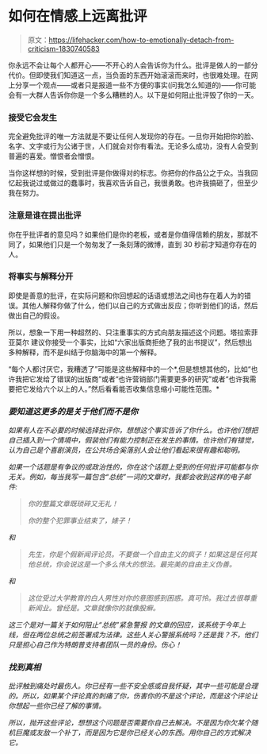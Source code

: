 # 如何在情感上远离批评

> 原文：<https://lifehacker.com/how-to-emotionally-detach-from-criticism-1830740583>

你永远不会让每个人都开心——不开心的人会告诉你为什么。批评是做人的一部分代价。但即使我们知道这一点，当负面的东西开始滚滚而来时，也很难处理。在网上分享一个观点——或者只是报道一些不方便的事实(问我怎么知道的)——你可能会有一大群人告诉你你是一个多么糟糕的人。以下是如何阻止批评毁了你的一天。



### 接受它会发生

完全避免批评的唯一方法就是不要让任何人发现你的存在。一旦你开始把你的脸、名字、文字或行为公诸于世，人们就会对你有看法。无论多么成功，没有人会受到普遍的喜爱。憎恨者会憎恨。

当你这样想的时候，受到批评是你做得对的标志。你把你的作品公之于众。当我回忆起我说过或做过的蠢事时，我喜欢告诉自己，我很勇敢。也许我搞砸了，但至少我在努力。

### 注意是谁在提出批评

你在乎批评者的意见吗？如果他们是你的老板，或者是你值得信赖的朋友，那就不同了，如果他们只是一个匆匆发了一条刻薄的微博，直到 30 秒前才知道你存在的人。

### **将事实与解释分开**

即使是善意的批评，在实际问题和你回想起的话语或想法之间也存在着人为的错误。其他人解释你做了什么，他们以自己的方式做出反应；你听到他们的话，然后做出自己的假设。

所以，想象一下用一种超然的、只注重事实的方式向朋友描述这个问题。塔拉索菲亚莫尔 建议你接受一个事实，比如“六家出版商拒绝了我的出书提议”，然后想出多种解释，而不是纠结于你脑海中的第一个解释。

“每个人都讨厌它，我糟透了”可能是这些解释中的一个*,但是想想其他的，比如“也许我把它发给了错误的出版商”或者“也许营销部门需要更多的研究”或者“也许我需要把它发给六个以上的人。”然后看看能否收集信息缩小可能性范围。*

### *要知道这更多的是关于他们而不是你*

*如果有人在不必要的时候选择批评你，想想这个事实告诉了你什么。也许他们想把自己插入到一个情境中，假装他们有能力控制正在发生的事情。也许他们有错觉，认为自己是个喜剧演员，在公共场合奚落别人会让他们看起来很有趣和聪明。*

*如果一个话题是有争议的或政治性的，你在这个话题上受到的任何批评可能都与你无关。例如，每当我写一篇包含“总统”一词的文章时，我都会收到这样的电子邮件:*

> *你的整篇文章既琐碎又无礼！*
> 
> *你的整个犯罪事业结束了，婊子！*

*和*

> *先生，你是个假新闻评论员。不要做一个自由主义的疯子！如果这是任何其他总统，你会说这是一个多么伟大的想法。最完美的自由主义伪善。*

*和*

> *这位受过大学教育的白人男性对你的意图感到困惑。真可怜。我过去很尊重新闻业。曾经是。文章就像你的就像股癣。*

*这三个是对一篇关于如何阻止“总统”紧急警报 的文章的回应，该系统于今年上线，但在两位总统之前签署成为法律。这些人关心警报系统吗？还是我？不，他们只是担心自己作为特朗普支持者团队一员的身份。伤心！*

### *找到真相*

*批评触到痛处时最伤人。你已经有一些不安全感或自我怀疑，其中一些可能是合理的。所以，如果某个评论真的刺痛了你，伤害你的不是这个评论，而是这个评论让你想起一些你已经了解的事情。*

*所以，抛开这些评论，想想这个问题是否需要你自己去解决。不是因为你欠某个随机巨魔或友敌一个补丁，而是因为它是你已经关心的东西。用你自己的方式解决它。*